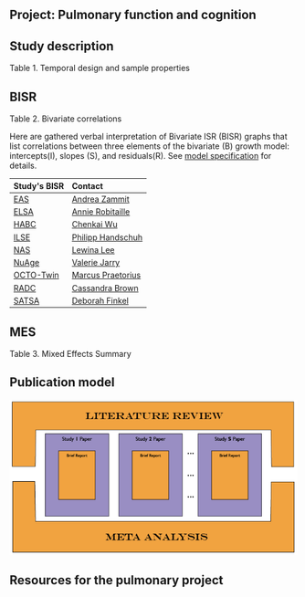 Project: Pulmonary function and cognition
----


## Study description 
Table 1. Temporal design and sample properties  

## BISR
Table 2. Bivariate correlations  

Here are gathered verbal interpretation of Bivariate ISR (BISR) graphs that list correlations between three elements of the bivariate (B) growth model: intercepts(I), slopes (S), and residuals(R). See [model specification](https://github.com/IALSA/IALSA-2015-Portland/blob/master/reports/model_specification/README.md) for details.  


| Study's BISR | Contact |
| :---- | :------ |
| [EAS](/projects/pulmonary/BISR/bisr_eas.md) | [Andrea Zammit](mailto:Andrea.Zammit@einstein.yu.edu) |
| [ELSA](/projects/pulmonary/BISR/bisr_elsa.md) | [Annie Robitaille](mailto:annie.g.robitaille@gmail.com) |
| [HABC](/projects/pulmonary/BISR/bisr_hrs.md) | [Chenkai Wu](mailto:chenkai.wu2010@gmail.com) |
| [ILSE](/projects/pulmonary/BISR/bisr_ilse.md) | [Philipp Handschuh](mailto:philipp.handschuh@uni-ulm.de) |
| [NAS](/projects/pulmonary/BISR/bisr_nas.md) | [Lewina Lee](mailto:lewina@bu.edu) |
| [NuAge](/projects/pulmonary/BISR/bisr_nuage.md) | [Valerie Jarry ](mailto:valerie.jarry@umontreal.ca ) |
| [OCTO-Twin](/projects/pulmonary/BISR/bisr_octo.md) | [Marcus Praetorius](mailto:marcus.praetorius@psy.gu.se) |
| [RADC](/projects/pulmonary/BISR/bisr_radc.md) | [Cassandra Brown](mailto:clb@uvic.ca) |
| [SATSA](/projects/pulmonary/BISR/bisr_satsa.md) | [Deborah Finkel](mailto:dfinkel@ius.edu) |


## MES 
Table 3. Mixed Effects Summary

## Publication model
![publication model](../.././libs/materials/publication_model/publication_model-01.png)

## Resources for the **pulmonary** project
